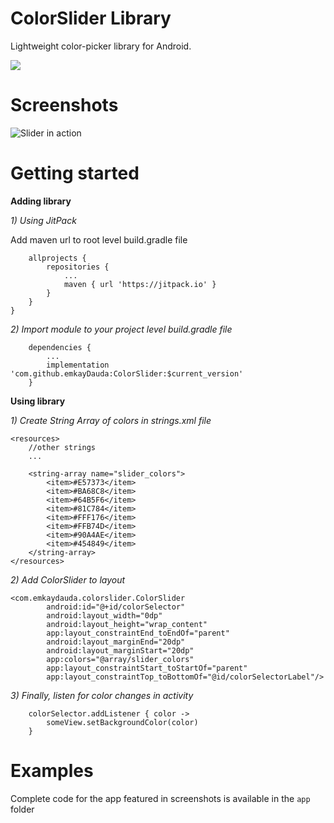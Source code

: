 ColorSlider Library
=====================

Lightweight color-picker library for Android.

[![](https://jitpack.io/v/emkayDauda/ColorSlider.svg)](https://jitpack.io/#emkayDauda/ColorSlider)



Screenshots
=====================

![Slider in action](https://docs.google.com/uc?export=download&id=1V4dkOnsWjn9Fc8FNiI1pbXUgvjV-cMoZ)

Getting started
=====================

**Adding library**

_1) Using JitPack_

Add maven url to root level build.gradle file

```
    allprojects {
    	repositories {
    		...
    		maven { url 'https://jitpack.io' }
    	}
    }
}
```

_2) Import module to your project level build.gradle file_

```
	dependencies {
	    ...
	    implementation 'com.github.emkayDauda:ColorSlider:$current_version'
	}

```

**Using library**

_1) Create String Array of colors in strings.xml file_

```
<resources>
    //other strings
    ...

    <string-array name="slider_colors">
        <item>#E57373</item>
        <item>#BA68C8</item>
        <item>#64B5F6</item>
        <item>#81C784</item>
        <item>#FFF176</item>
        <item>#FFB74D</item>
        <item>#90A4AE</item>
        <item>#454849</item>
    </string-array>
</resources>

```

_2) Add ColorSlider to layout_

```
<com.emkaydauda.colorslider.ColorSlider
        android:id="@+id/colorSelector"
        android:layout_width="0dp"
        android:layout_height="wrap_content"
        app:layout_constraintEnd_toEndOf="parent"
        android:layout_marginEnd="20dp"
        android:layout_marginStart="20dp"
        app:colors="@array/slider_colors"
        app:layout_constraintStart_toStartOf="parent"
        app:layout_constraintTop_toBottomOf="@id/colorSelectorLabel"/>
```

_3) Finally, listen for color changes in activity_

```
    colorSelector.addListener { color ->
        someView.setBackgroundColor(color)
    }
```

Examples
=====================

Complete code for the app featured in screenshots is available in the `app` folder